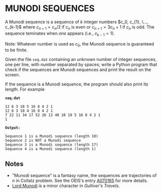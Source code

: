 # MUNODI SEQUENCES

A Munodi sequence is a sequence of $k$ integer numbers $c_0, c_{1}, \..., c_{k-1}$ where $c_{n+1} = c_{n}/2$ if $c_{n}$ is even or $c_{n+1} = 3 c_{n}+1$ if $c_{n}$ is odd. The sequence teminates when *one* appears (i.e., $c_{k-1} = 1$).

Note: Whatever number is used as $c_0$, the Munodi sequence is guaranteed to be finite.

Given the file `seq.dat` containing an unknown number of integer sequences, one per line, with number separated by spaces; write a Python program that check if the sequences are Munodi sequences and print the result on the screen.

If the sequence is a Munodi sequence, the program should also print its length. For example

**`seq.dat`**  

```text
12 6 3 10 5 16 8 4 2 1
12 6 3 10 4 16 8 4 2 1
7 22 11 34 17 52 26 13 40 20 10 5 16 8 4 2 1
1
```

**`Output:`**  

```text
Sequence 1 is a Munodi sequence (length 10)
Sequence 2 is NOT a Munodi sequence
Sequence 3 is a Munodi sequence (length 17)
Sequence 4 is a Munodi sequence (length 1)
```

## Notes

* "Munodi sequence" is a fantasy name, the sequences are trajectories of $n$ in Collatz problem. See the OEIS's entry [A070165](https://oeis.org/A070165) for more details. 
* [Lord Munodi](https://www.sparknotes.com/lit/gulliver/character/lord-munodi/) is a minor character in *Gulliver's Travels*.
